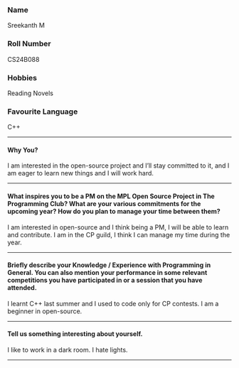 ### Name
Sreekanth M

### Roll Number
CS24B088

### Hobbies
Reading Novels

### Favourite Language
C++

---

#### Why You?

I am interested in the open-source project and I’ll stay committed to it, and I am eager to learn new things and I will work hard.

---

#### What inspires you to be a PM on the MPL Open Source Project in The Programming Club? What are your various commitments for the upcoming year? How do you plan to manage your time between them?

I am interested in open-source and I think being a PM, I will be able to learn and contribute.
I am in the CP guild, I think I can manage my time during the year.

---

#### Briefly describe your Knowledge / Experience with Programming in General. You can also mention your performance in some relevant competitions you have participated in or a session that you have attended.

I learnt C++ last summer and I used to code only for CP contests. I am a beginner in open-source.

---

#### Tell us something interesting about yourself.

I like to work in a dark room. I hate lights.

---
